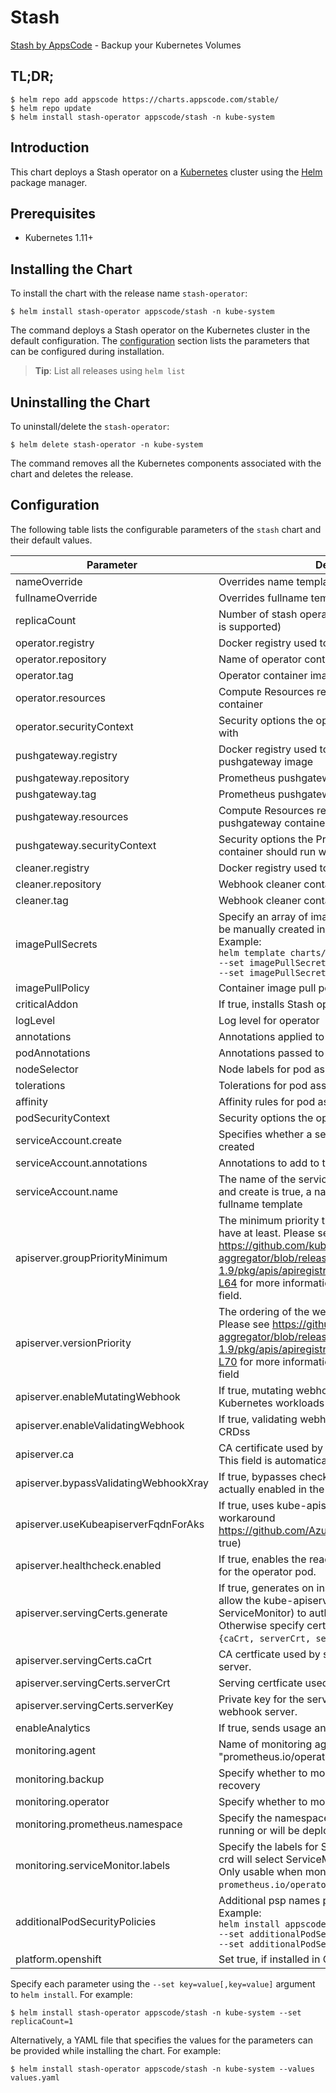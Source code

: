 # Stash

[Stash by AppsCode](https://github.com/stashed/stash) - Backup your Kubernetes Volumes

## TL;DR;

```console
$ helm repo add appscode https://charts.appscode.com/stable/
$ helm repo update
$ helm install stash-operator appscode/stash -n kube-system
```

## Introduction

This chart deploys a Stash operator on a [Kubernetes](http://kubernetes.io) cluster using the [Helm](https://helm.sh) package manager.

## Prerequisites

- Kubernetes 1.11+

## Installing the Chart

To install the chart with the release name `stash-operator`:

```console
$ helm install stash-operator appscode/stash -n kube-system
```

The command deploys a Stash operator on the Kubernetes cluster in the default configuration. The [configuration](#configuration) section lists the parameters that can be configured during installation.

> **Tip**: List all releases using `helm list`

## Uninstalling the Chart

To uninstall/delete the `stash-operator`:

```console
$ helm delete stash-operator -n kube-system
```

The command removes all the Kubernetes components associated with the chart and deletes the release.

## Configuration

The following table lists the configurable parameters of the `stash` chart and their default values.

|               Parameter               |                                                                                                                    Description                                                                                                                    |                                Default                                |
|---------------------------------------|---------------------------------------------------------------------------------------------------------------------------------------------------------------------------------------------------------------------------------------------------|-----------------------------------------------------------------------|
| nameOverride                          | Overrides name template                                                                                                                                                                                                                           | `""`                                                                  |
| fullnameOverride                      | Overrides fullname template                                                                                                                                                                                                                       | `""`                                                                  |
| replicaCount                          | Number of stash operator replicas to create (only 1 is supported)                                                                                                                                                                                 | `1`                                                                   |
| operator.registry                     | Docker registry used to pull operator image                                                                                                                                                                                                       | `appscode`                                                            |
| operator.repository                   | Name of operator container image                                                                                                                                                                                                                  | `stash`                                                               |
| operator.tag                          | Operator container image tag                                                                                                                                                                                                                      | `v0.9.0-rc.6`                                                         |
| operator.resources                    | Compute Resources required by the operator container                                                                                                                                                                                              | `{"requests":{"cpu":"100m"}}`                                         |
| operator.securityContext              | Security options the operator container should run with                                                                                                                                                                                           | `{}`                                                                  |
| pushgateway.registry                  | Docker registry used to pull Prometheus pushgateway image                                                                                                                                                                                         | `prom`                                                                |
| pushgateway.repository                | Prometheus pushgateway container image                                                                                                                                                                                                            | `pushgateway`                                                         |
| pushgateway.tag                       | Prometheus pushgateway container image tag                                                                                                                                                                                                        | `v0.5.2`                                                              |
| pushgateway.resources                 | Compute Resources required by the Prometheus pushgateway container                                                                                                                                                                                | `{}`                                                                  |
| pushgateway.securityContext           | Security options the Prometheus pushgateway container should run with                                                                                                                                                                             | `{}`                                                                  |
| cleaner.registry                      | Docker registry used to pull Webhook cleaner image                                                                                                                                                                                                | `appscode`                                                            |
| cleaner.repository                    | Webhook cleaner container image                                                                                                                                                                                                                   | `kubectl`                                                             |
| cleaner.tag                           | Webhook cleaner container image tag                                                                                                                                                                                                               | `v1.16`                                                               |
| imagePullSecrets                      | Specify an array of imagePullSecrets. Secrets must be manually created in the namespace. <br> Example: <br> `helm template charts/stash \` <br> `--set imagePullSecrets[0].name=sec0 \` <br> `--set imagePullSecrets[1].name=sec1`                | `[]`                                                                  |
| imagePullPolicy                       | Container image pull policy                                                                                                                                                                                                                       | `IfNotPresent`                                                        |
| criticalAddon                         | If true, installs Stash operator as critical addon                                                                                                                                                                                                | `false`                                                               |
| logLevel                              | Log level for operator                                                                                                                                                                                                                            | `3`                                                                   |
| annotations                           | Annotations applied to operator deployment                                                                                                                                                                                                        | `{}`                                                                  |
| podAnnotations                        | Annotations passed to operator pod(s).                                                                                                                                                                                                            | `{}`                                                                  |
| nodeSelector                          | Node labels for pod assignment                                                                                                                                                                                                                    | `{"beta.kubernetes.io/arch":"amd64","beta.kubernetes.io/os":"linux"}` |
| tolerations                           | Tolerations for pod assignment                                                                                                                                                                                                                    | `[]`                                                                  |
| affinity                              | Affinity rules for pod assignment                                                                                                                                                                                                                 | `{}`                                                                  |
| podSecurityContext                    | Security options the operator pod should run with.                                                                                                                                                                                                | `{"fsGroup":65535}`                                                   |
| serviceAccount.create                 | Specifies whether a service account should be created                                                                                                                                                                                             | `true`                                                                |
| serviceAccount.annotations            | Annotations to add to the service account                                                                                                                                                                                                         | `{}`                                                                  |
| serviceAccount.name                   | The name of the service account to use. If not set and create is true, a name is generated using the fullname template                                                                                                                            | ``                                                                    |
| apiserver.groupPriorityMinimum        | The minimum priority the webhook api group should have at least. Please see https://github.com/kubernetes/kube-aggregator/blob/release-1.9/pkg/apis/apiregistration/v1beta1/types.go#L58-L64 for more information on proper values of this field. | `10000`                                                               |
| apiserver.versionPriority             | The ordering of the webhook api inside of the group. Please see https://github.com/kubernetes/kube-aggregator/blob/release-1.9/pkg/apis/apiregistration/v1beta1/types.go#L66-L70 for more information on proper values of this field              | `15`                                                                  |
| apiserver.enableMutatingWebhook       | If true, mutating webhook is configured for Kubernetes workloads                                                                                                                                                                                  | `true`                                                                |
| apiserver.enableValidatingWebhook     | If true, validating webhook is configured for Stash CRDss                                                                                                                                                                                         | `true`                                                                |
| apiserver.ca                          | CA certificate used by the Kubernetes api server. This field is automatically assigned by the operator.                                                                                                                                           | `not-ca-cert`                                                         |
| apiserver.bypassValidatingWebhookXray | If true, bypasses checks that validating webhook is actually enabled in the Kubernetes cluster.                                                                                                                                                   | `false`                                                               |
| apiserver.useKubeapiserverFqdnForAks  | If true, uses kube-apiserver FQDN for AKS cluster to workaround https://github.com/Azure/AKS/issues/522 (default true)                                                                                                                            | `true`                                                                |
| apiserver.healthcheck.enabled         | If true, enables the readiness and liveliness probes for the operator pod.                                                                                                                                                                        | `false`                                                               |
| apiserver.servingCerts.generate       | If true, generates on install/upgrade the certs that allow the kube-apiserver (and potentially ServiceMonitor) to authenticate operators pods. Otherwise specify certs in `apiserver.servingCerts.{caCrt, serverCrt, serverKey}`.                 | `true`                                                                |
| apiserver.servingCerts.caCrt          | CA certficate used by serving certificate of webhook server.                                                                                                                                                                                      | `""`                                                                  |
| apiserver.servingCerts.serverCrt      | Serving certficate used by webhook server.                                                                                                                                                                                                        | `""`                                                                  |
| apiserver.servingCerts.serverKey      | Private key for the serving certificate used by webhook server.                                                                                                                                                                                   | `""`                                                                  |
| enableAnalytics                       | If true, sends usage analytics                                                                                                                                                                                                                    | `true`                                                                |
| monitoring.agent                      | Name of monitoring agent (either "prometheus.io/operator" or "prometheus.io/builtin")                                                                                                                                                             | `"none"`                                                              |
| monitoring.backup                     | Specify whether to monitor Stash backup and recovery                                                                                                                                                                                              | `false`                                                               |
| monitoring.operator                   | Specify whether to monitor Stash operator                                                                                                                                                                                                         | `false`                                                               |
| monitoring.prometheus.namespace       | Specify the namespace where Prometheus server is running or will be deployed.                                                                                                                                                                     | `""`                                                                  |
| monitoring.serviceMonitor.labels      | Specify the labels for ServiceMonitor. Prometheus crd will select ServiceMonitor using these labels. Only usable when monitoring agent is `prometheus.io/operator`.                                                                               | `{}`                                                                  |
| additionalPodSecurityPolicies         | Additional psp names passed to operator <br> Example: <br> `helm install appscode/stash \` <br> `--set additionalPodSecurityPolicies[0]=abc \` <br> `--set additionalPodSecurityPolicies[1]=xyz`                                                  | `[]`                                                                  |
| platform.openshift                    | Set true, if installed in OpenShift                                                                                                                                                                                                               | `false`                                                               |


Specify each parameter using the `--set key=value[,key=value]` argument to `helm install`. For example:

```console
$ helm install stash-operator appscode/stash -n kube-system --set replicaCount=1
```

Alternatively, a YAML file that specifies the values for the parameters can be provided while
installing the chart. For example:

```console
$ helm install stash-operator appscode/stash -n kube-system --values values.yaml
```
